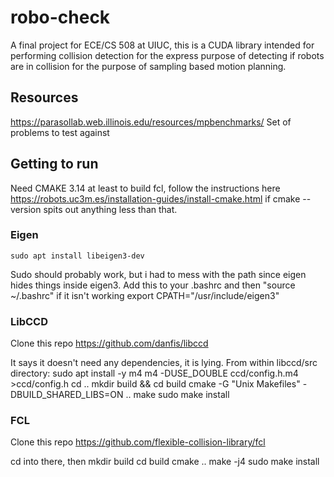# robo-check
A final project for ECE/CS 508 at UIUC, this is a CUDA library intended for performing collision detection for the express purpose of detecting if robots are in collision for the purpose of  sampling based motion planning.

## Resources
https://parasollab.web.illinois.edu/resources/mpbenchmarks/
Set of problems to test against

## Getting to run
Need CMAKE 3.14 at least to build fcl, follow the instructions here https://robots.uc3m.es/installation-guides/install-cmake.html if 
    cmake --version
spits out anything less than that.

### Eigen

    sudo apt install libeigen3-dev

Sudo should probably work, but i had to mess with the path since eigen hides things inside eigen3.
Add this to your .bashrc and then "source ~/.bashrc" if it isn't working
    export CPATH="/usr/include/eigen3"
 

### LibCCD
Clone this repo
https://github.com/danfis/libccd

It says it doesn't need any dependencies, it is lying. From within libccd/src directory:
    sudo apt install -y m4
    m4 -DUSE_DOUBLE ccd/config.h.m4 >ccd/config.h
    cd ..
    mkdir build && cd build
    cmake -G "Unix Makefiles" -DBUILD_SHARED_LIBS=ON ..
    make
    sudo make install

### FCL
Clone this repo
https://github.com/flexible-collision-library/fcl

cd into there, then
    mkdir build
    cd build
    cmake ..
    make -j4
    sudo make install

